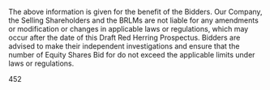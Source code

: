 The above information is given for the benefit of the Bidders. Our Company, the Selling Shareholders and the BRLMs are not liable for any amendments or modification or changes in applicable laws or regulations, which may occur after the date of this Draft Red Herring Prospectus. Bidders are advised to make their independent investigations and ensure that the number of Equity Shares Bid for do not exceed the applicable limits under laws or regulations.

452